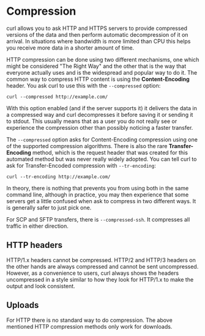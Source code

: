 # Compression

curl allows you to ask HTTP and HTTPS servers to provide compressed versions
of the data and then perform automatic decompression of it on arrival. In
situations where bandwidth is more limited than CPU this helps you receive
more data in a shorter amount of time.

HTTP compression can be done using two different mechanisms, one which might
be considered "The Right Way" and the other that is the way that everyone
actually uses and is the widespread and popular way to do it. The common way
to compress HTTP content is using the **Content-Encoding** header. You ask
curl to use this with the `--compressed` option:

    curl --compressed http://example.com/

With this option enabled (and if the server supports it) it delivers the data
in a compressed way and curl decompresses it before saving it or sending it to
stdout. This usually means that as a user you do not really see or experience
the compression other than possibly noticing a faster transfer.

The `--compressed` option asks for Content-Encoding compression using one of
the supported compression algorithms. There is also the rare
**Transfer-Encoding** method, which is the request header that was created for
this automated method but was never really widely adopted. You can tell curl
to ask for Transfer-Encoded compression with `--tr-encoding`:

    curl --tr-encoding http://example.com/

In theory, there is nothing that prevents you from using both in the same
command line, although in practice, you may then experience that some servers
get a little confused when ask to compress in two different ways. It is
generally safer to just pick one.

For SCP and SFTP transfers, there is `--compressed-ssh`. It compresses all
traffic in either direction.

## HTTP headers

HTTP/1.x headers cannot be compressed. HTTP/2 and HTTP/3 headers on the other
hands are always compressed and cannot be sent uncompressed. However, as a
convenience to users, curl always shows the headers uncompressed in a style
similar to how they look for HTTP/1.x to make the output and look consistent.

## Uploads

For HTTP there is no standard way to do compression. The above mentioned HTTP
compression methods only work for downloads.
